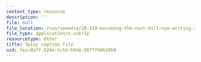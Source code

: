 ```yaml
---
content_type: resource
description: ''
file: null
file_location: /coursemedia/20-219-becoming-the-next-bill-nye-writing-and-hosting-the-educational-show-january-iap-2015/fecc8aff524e5c5db9de587ffb6628b9_rt3EMeJ0lDQ.vtt
file_type: application/x-subrip
resourcetype: Other
title: 3play caption file
uid: fecc8aff-524e-5c5d-b9de-587ffb6628b9
---
```

